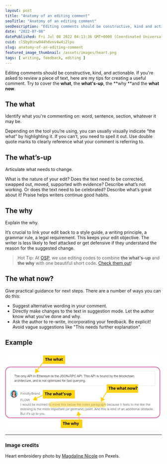 ```yaml
---
layout: post
title: "Anatomy of an editing comment"
seoTitle: "Anatomy of an editing comment"
seoDescription: "Editing comments should be constructive, kind and actionable. If you’re asked to review a piece of text, here are my tips for creating a good comment."
date: "2022-07-08"
datePublished: Fri Jul 08 2022 04:13:36 GMT+0000 (Coordinated Universal Time)
cuid: cl5by0inw044hdvnv4w4i2lpu
slug: anatomy-of-an-editing-comment
featured_image_thumbnail: /assets/images/heart.png
tags: [ writing, feedback, editing ]
---
```


Editing comments should be constructive, kind, and actionable. If you're asked to review a piece of text, here are my tips for creating a useful comment. Try to cover the **what**, the **what's-up**, the **why **and the **what now**.

## The what

Identify what you're commenting on: word, sentence, section, whatever it may be.

Depending on the tool you’re using, you can usually visually indicate “the what” by highlighting it. If you can’t, you need to spell it out. Use double quote marks to clearly reference what your comment is referring to.

##  The what’s-up

Articulate what needs to change.

What is the nature of your edit? Does the text need to be corrected, swapped out, moved, supported with evidence? Describe what’s not working. Or does the text need to be celebrated? Describe what’s great about it! Praise helps writers continue good habits.

## The why

Explain the why.

It’s crucial to link your edit back to a style guide, a writing principle, a grammar rule, a legal requirement. This keeps your edit objective. The writer is less likely to feel attacked or get defensive if they understand the reason for the suggested change. 

> Hot Tip: At [OSP](https://openstrategypartners.com), we use editing codes to combine **the what's-up** and **the why** with one beautiful short code. [Check them out](https://openstrategypartners.com/resources/the-osp-editing-codes/)!


## The what now?

Give practical guidance for next steps.  There are a number of ways you can do this:

* Suggest alternative wording in your comment.
* Directly make changes to the text in suggestion mode. Let the author know what you’ve done and why.
* Ask the author to re-write, incorporating your feedback. Be explicit! Avoid vague suggestions like "This needs further explanation". 

## Example


![AnatomyComment](/assets/images/anatomycomment.png)

---
### Image credits

Heart embroidery photo by [Magdaline Nicole](https://www.pexels.com/photo/heart-design-of-handmade-embroidery-3772488/) on Pexels.

